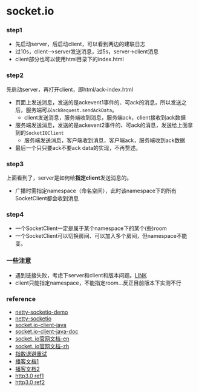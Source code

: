 # socket.io

### step1
* 先启动server，后启动client，可以看到两边的建联日志
* 过10s，client—>server发送消息，过5s，server->client消息
* client部分也可以使用html目录下的index.html


### step2
先启动server，再打开client，即html/ack-index.html

* 页面上发送消息，发送的是ackevent1事件的、可ack的消息，所以发送之后，服务端可以`ackRequest.sendAckData`。
  * client发送消息，服务端收到消息，服务端ack，client接收到ack数据
* 服务端发送消息，发送的是ackevent2事件的、可ack的消息，发送给上面拿到的`SocketIOClient`
  * 服务端发送消息，客户端收到消息，客户端ack，服务端收到ack数据
* 最后一个只只要ack不要ack data的实现，不再赘述。


### step3
上面看到了，server是如何给**指定client**发送消息的。

* 广播时需指定namespace（命名空间），此时该namespace下的所有SocketClient都会收到消息

### step4

* 一个SocketClient一定是属于某个namespace下的某个(些)room
* 一个SocketClient可以切换房间、可以加入多个房间，但namespace不能变。


### 一些注意

* 遇到链接失败，考虑下server和client和版本问题。[LINK](https://github.com/socketio/socket.io-client-java/issues/571)
* client只能指定namespace，不能指定room...反正目前版本下实测不行

### reference
* [netty-socketio-demo](https://github.com/mrniko/netty-socketio-demo)
* [netty-socketio](https://github.com/mrniko/netty-socketio)
* [socket.io-client-java](https://github.com/socketio/socket.io-client-java)
* [socket.io-client-java-doc](https://socketio.github.io/socket.io-client-java/initialization.html)
* [socket. io官网文档-en](https://socket.io/docs/v4/)
* [socket. io官网文档-zh](https://socket.io/zh-CN/docs/v4/how-it-works/)
* [指数退避重试](https://juejin.cn/post/6982032399580266510)
* [播客文档1](https://zhuanlan.zhihu.com/p/560194759)
* [播客文档2](https://blog.csdn.net/linwenhao/article/details/114384584)
* [http3.0 ref1](https://developer.mozilla.org/en-US/docs/Web/API/WebTransport_API)
* [http3.0 ref2](https://juejin.cn/post/7072545788785590303)